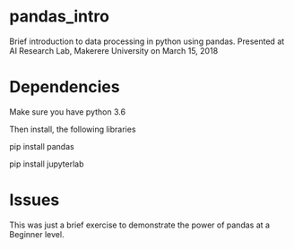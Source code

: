# pandas_intro
Brief introduction to data processing in python using pandas. Presented at AI Research Lab, Makerere University on March 15, 2018

# Dependencies

Make sure you have python 3.6

Then install, the following libraries

pip install pandas

pip install jupyterlab

# Issues

This was just a brief exercise to demonstrate the power of pandas at a Beginner
level.

